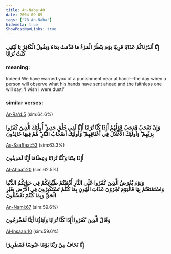 ```yaml
---
title: An-Naba:40
date: 2004-09-09
tags: ["78.An-Naba"]
hidemeta: true 
ShowPostNavLinks: true 
---
```

### إِنَّا أَنْذَرْنَاكُمْ عَذَابًا قَرِيبًا يَوْمَ يَنْظُرُ الْمَرْءُ مَا قَدَّمَتْ يَدَاهُ وَيَقُولُ الْكَافِرُ يَا لَيْتَنِي كُنْتُ تُرَابًا
### meaning: 
Indeed We have warned you of a punishment near at hand—the day when a person will observe what his hands have sent ahead and the faithless one will say, ‘I wish I were dust!’
### similar verses: 

[Ar-Ra'd:5](/13/5) (sim:64.6%)

### وَإِنْ تَعْجَبْ فَعَجَبٌ قَوْلُهُمْ أَإِذَا كُنَّا تُرَابًا أَإِنَّا لَفِي خَلْقٍ جَدِيدٍ ۗ أُولَٰئِكَ الَّذِينَ كَفَرُوا بِرَبِّهِمْ ۖ وَأُولَٰئِكَ الْأَغْلَالُ فِي أَعْنَاقِهِمْ ۖ وَأُولَٰئِكَ أَصْحَابُ النَّارِ ۖ هُمْ فِيهَا خَالِدُونَ

[As-Saaffaat:53](/37/53) (sim:63.3%)

### أَإِذَا مِتْنَا وَكُنَّا تُرَابًا وَعِظَامًا أَإِنَّا لَمَدِينُونَ

[Al-Ahqaf:20](/46/20) (sim:62.5%)

### وَيَوْمَ يُعْرَضُ الَّذِينَ كَفَرُوا عَلَى النَّارِ أَذْهَبْتُمْ طَيِّبَاتِكُمْ فِي حَيَاتِكُمُ الدُّنْيَا وَاسْتَمْتَعْتُمْ بِهَا فَالْيَوْمَ تُجْزَوْنَ عَذَابَ الْهُونِ بِمَا كُنْتُمْ تَسْتَكْبِرُونَ فِي الْأَرْضِ بِغَيْرِ الْحَقِّ وَبِمَا كُنْتُمْ تَفْسُقُونَ

[An-Naml:67](/27/67) (sim:59.6%)

### وَقَالَ الَّذِينَ كَفَرُوا أَإِذَا كُنَّا تُرَابًا وَآبَاؤُنَا أَئِنَّا لَمُخْرَجُونَ

[Al-Insaan:10](/76/10) (sim:59.6%)

### إِنَّا نَخَافُ مِنْ رَبِّنَا يَوْمًا عَبُوسًا قَمْطَرِيرًا
